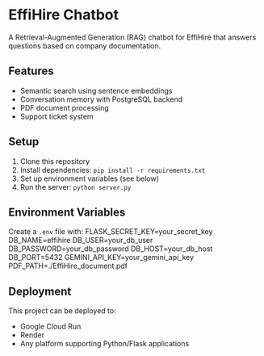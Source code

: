 # EffiHire Chatbot

A Retrieval-Augmented Generation (RAG) chatbot for EffiHire that answers questions based on company documentation.

## Features

- Semantic search using sentence embeddings
- Conversation memory with PostgreSQL backend
- PDF document processing
- Support ticket system

## Setup

1. Clone this repository
2. Install dependencies: `pip install -r requirements.txt`
3. Set up environment variables (see below)
4. Run the server: `python server.py`

## Environment Variables

Create a `.env` file with:
FLASK_SECRET_KEY=your_secret_key
DB_NAME=effihire DB_USER=your_db_user
DB_PASSWORD=your_db_password DB_HOST=your_db_host
DB_PORT=5432 GEMINI_API_KEY=your_gemini_api_key
PDF_PATH=./EffiHire_document.pdf

## Deployment

This project can be deployed to:
- Google Cloud Run
- Render
- Any platform supporting Python/Flask applications

